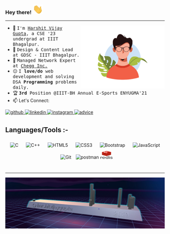 ### Hey there! <img src="https://github.com/harshitvijaygupta/harshitvijaygupta/blob/main/Hi.gif?raw=true" width="32px">

<hr>

<img align="right" alt="GIF" height="200px" src="https://github.com/harshitvijaygupta/mysite/blob/main/img/pf-img.png"/>


- :school: <samp>I'm [Harshit Vijay Gupta](https://harshitvijaygupta.github.io/mysite/), a CSE '23 undergrad at IIIT Bhagalpur.</samp>
- 🚩 <samp>Design & Content Lead at GDSC - IIIT Bhagalpur.</samp>
- 👝 <samp>Managed Network Expert at [Chegg Inc.](https://www.cheggindia.com/)</samp>
- :neutral_face: <samp>I **love/do** web development and solving DSA **Programming** problems daily.</samp>
- 🏆 <samp> **3rd** Position @IIIT-BH Annual E-Sports ENYUGMA'21</samp>
- 📫 Let's Connect: 
 <a href="https://github.com/harshitvijaygupta" target="_blank">
<img src=https://img.shields.io/badge/github-%2324292e.svg?&style=for-the-badge&logo=github&logoColor=white alt=github style="margin-bottom: 5px;" />
</a>
<a href="https://linkedin.com/in/harshit-vijay-gupta/" target="_blank">
<img src=https://img.shields.io/badge/linkedin-%231E77B5.svg?&style=for-the-badge&logo=linkedin&logoColor=white alt=linkedin style="margin-bottom: 5px;" />
</a>
<a href="https://instagram.com/hvgupta17/" target="_blank">
<img src=https://img.shields.io/badge/instagram-%23000000.svg?&style=for-the-badge&logo=instagram&logoColor=darkpink alt=instagram style="margin-bottom: 5px;" />
</a>
<a href="https://harshitvijaygupta.github.io/advice-generator/" target="_blank">
<img src=https://img.shields.io/badge/Advice-App-green alt=advice style="margin-bottom: 5px;" />
</a>  

<br/>


## Languages/Tools :-  
<div align="center">  
<img style="margin: 10px" src="https://profilinator.rishav.dev/skills-assets/c-original.svg" alt="C" height="25" /> 
<img style="margin: 10px" src="https://profilinator.rishav.dev/skills-assets/cplusplus-original.svg" alt="C++" height="25" /> 
<img style="margin: 10px" src="https://profilinator.rishav.dev/skills-assets/html5-original-wordmark.svg" alt="HTML5" height="25" />  
<img style="margin: 10px" src="https://profilinator.rishav.dev/skills-assets/css3-original-wordmark.svg" alt="CSS3" height="25" />   
<img style="margin: 10px" src="https://profilinator.rishav.dev/skills-assets/bootstrap-plain.svg" alt="Bootstrap" height="25" /> 
<img style="margin: 10px" src="https://profilinator.rishav.dev/skills-assets/javascript-original.svg" alt="JavaScript" height="25" />    
<img style="margin: 10px" src="https://profilinator.rishav.dev/skills-assets/git-scm-icon.svg" alt="Git" height="25" />   


 <img src="https://camo.githubusercontent.com/93b32389bf746009ca2370de7fe06c3b5146f4c99d99df65994f9ced0ba41685/68747470733a2f2f7777772e766563746f726c6f676f2e7a6f6e652f6c6f676f732f676574706f73746d616e2f676574706f73746d616e2d69636f6e2e737667" alt="postman" width="25" height="25" data-canonical-src="https://www.vectorlogo.zone/logos/getpostman/getpostman-icon.svg" style="max-width:100%;">
 <img src="https://raw.githubusercontent.com/devicons/devicon/master/icons/redis/redis-original-wordmark.svg" alt="redis" width="40" height="25" style="max-width:100%;">
</div>

<br/>

<hr/>

<img align="center" src="https://github.com/harshitvijaygupta/harshitvijaygupta/blob/main/Screenshot%202022-05-09%20012502.jpg?raw=true" width="800">




 
